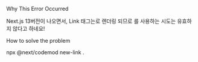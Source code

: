 Why This Error Occurred

Next.js 13버전이 나오면서, Link 태그는<a>로 렌더링 되므로 <a>를 사용하는 시도는 유효하지 않다고 하네요!

How to solve the problem

npx @next/codemod new-link .
